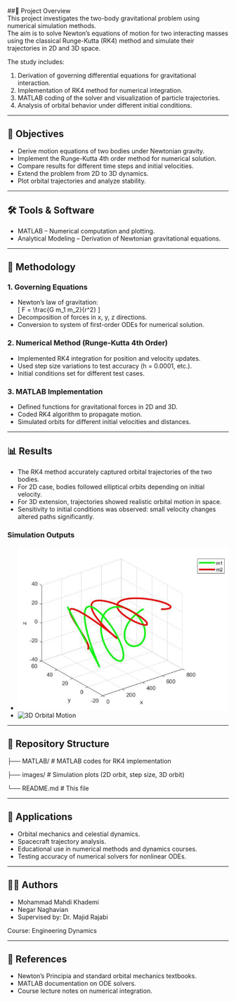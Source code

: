 ##📌 Project Overview  
This project investigates the two-body gravitational problem using numerical simulation methods.  
The aim is to solve Newton’s equations of motion for two interacting masses using the classical Runge-Kutta (RK4) method and simulate their trajectories in 2D and 3D space.  

The study includes:  
1. Derivation of governing differential equations for gravitational interaction.  
2. Implementation of RK4 method for numerical integration.  
3. MATLAB coding of the solver and visualization of particle trajectories.  
4. Analysis of orbital behavior under different initial conditions.  

---

## 🎯 Objectives  
- Derive motion equations of two bodies under Newtonian gravity.  
- Implement the Runge-Kutta 4th order method for numerical solution.  
- Compare results for different time steps and initial velocities.  
- Extend the problem from 2D to 3D dynamics.  
- Plot orbital trajectories and analyze stability.  

---

## 🛠 Tools & Software  
- MATLAB – Numerical computation and plotting.  
- Analytical Modeling – Derivation of Newtonian gravitational equations.  

---

## 📐 Methodology  

### 1. Governing Equations  
- Newton’s law of gravitation:  
  \[
  F = \frac{G m_1 m_2}{r^2}
  \]  
- Decomposition of forces in x, y, z directions.  
- Conversion to system of first-order ODEs for numerical solution.  

### 2. Numerical Method (Runge-Kutta 4th Order)  
- Implemented RK4 integration for position and velocity updates.  
- Used step size variations to test accuracy (h = 0.0001, etc.).  
- Initial conditions set for different test cases.  

### 3. MATLAB Implementation  
- Defined functions for gravitational forces in 2D and 3D.  
- Coded RK4 algorithm to propagate motion.  
- Simulated orbits for different initial velocities and distances.  

---

## 📊 Results  

- The RK4 method accurately captured orbital trajectories of the two bodies.  
- For 2D case, bodies followed elliptical orbits depending on initial velocity.  
- For 3D extension, trajectories showed realistic orbital motion in space.  
- Sensitivity to initial conditions was observed: small velocity changes altered paths significantly.  

### Simulation Outputs  
- ![3D Orbit Trajectories](images/3D.png)  
- ![3D Orbital Motion](images/Disance.png)  

---

## 📂 Repository Structure

├── MATLAB/ # MATLAB codes for RK4 implementation

├── images/ # Simulation plots (2D orbit, step size, 3D orbit)

└── README.md # This file

---

## 🔬 Applications  
- Orbital mechanics and celestial dynamics.  
- Spacecraft trajectory analysis.  
- Educational use in numerical methods and dynamics courses.  
- Testing accuracy of numerical solvers for nonlinear ODEs.  

---

## 👨‍🎓 Authors  
- Mohammad Mahdi Khademi  
- Negar Naghavian
- Supervised by: Dr. Majid Rajabi  

Course: Engineering Dynamics  

---

## 📖 References  
- Newton’s Principia and standard orbital mechanics textbooks.  
- MATLAB documentation on ODE solvers.  
- Course lecture notes on numerical integration.
